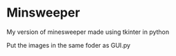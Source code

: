 # Minsweeper
My version of minesweeper made using tkinter in python

Put the images in the same foder as GUI.py
